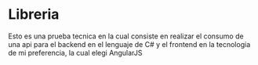 # Libreria
Esto es una prueba tecnica en la cual consiste en realizar el consumo de una api para el backend en el lenguaje de C# y el frontend en la tecnologia de mi preferencia, la cual elegi AngularJS
